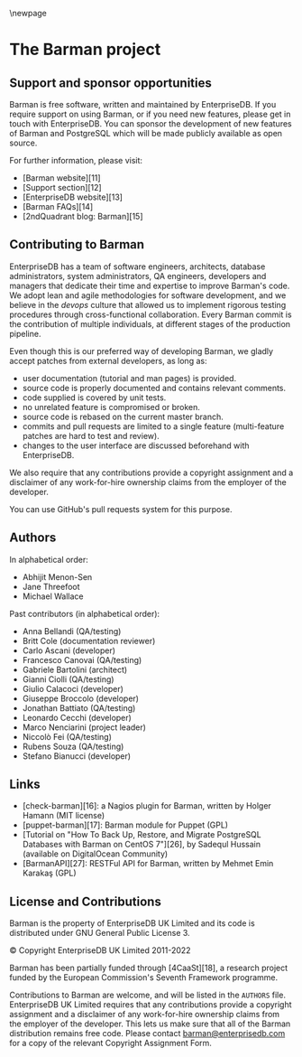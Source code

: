 \newpage

# The Barman project

## Support and sponsor opportunities

Barman is free software, written and maintained by EnterpriseDB. If you
require support on using Barman, or if you need new features, please
get in touch with EnterpriseDB. You can sponsor the development of new
features of Barman and PostgreSQL which will be made publicly
available as open source.

For further information, please visit:

- [Barman website][11]
- [Support section][12]
- [EnterpriseDB website][13]
- [Barman FAQs][14]
- [2ndQuadrant blog: Barman][15]

## Contributing to Barman

EnterpriseDB has a team of software engineers, architects, database
administrators, system administrators, QA engineers, developers and
managers that dedicate their time and expertise to improve Barman's code.
We adopt lean and agile methodologies for software development, and
we believe in the _devops_ culture that allowed us to implement rigorous
testing procedures through cross-functional collaboration.
Every Barman commit is the contribution of multiple individuals, at different
stages of the production pipeline.

Even though this is our preferred way of developing Barman, we gladly
accept patches from external developers, as long as:

- user documentation (tutorial and man pages) is provided.
- source code is properly documented and contains relevant comments.
- code supplied is covered by unit tests.
- no unrelated feature is compromised or broken.
- source code is rebased on the current master branch.
- commits and pull requests are limited to a single feature (multi-feature
patches are hard to test and review).
- changes to the user interface are discussed beforehand with EnterpriseDB.

We also require that any contributions provide a copyright assignment
and a disclaimer of any work-for-hire ownership claims from the employer
of the developer.

You can use GitHub's pull requests system for this purpose.

## Authors

In alphabetical order:

* Abhijit Menon-Sen
* Jane Threefoot
* Michael Wallace

Past contributors (in alphabetical order):

* Anna Bellandi (QA/testing)
* Britt Cole (documentation reviewer)
* Carlo Ascani (developer)
* Francesco Canovai (QA/testing)
* Gabriele Bartolini (architect)
* Gianni Ciolli (QA/testing)
* Giulio Calacoci (developer)
* Giuseppe Broccolo (developer)
* Jonathan Battiato (QA/testing)
* Leonardo Cecchi (developer)
* Marco Nenciarini (project leader)
* Niccolò Fei (QA/testing)
* Rubens Souza (QA/testing)
* Stefano Bianucci (developer)

## Links

- [check-barman][16]: a Nagios plugin for Barman, written by Holger
  Hamann (MIT license)
- [puppet-barman][17]: Barman module for Puppet (GPL)
- [Tutorial on "How To Back Up, Restore, and Migrate PostgreSQL Databases with Barman on CentOS 7"][26], by Sadequl Hussain (available on DigitalOcean Community)
- [BarmanAPI][27]: RESTFul API for Barman, written by Mehmet Emin Karakaş (GPL)

## License and Contributions

Barman is the property of EnterpriseDB UK Limited and its code is
distributed under GNU General Public License 3.

© Copyright EnterpriseDB UK Limited 2011-2022

Barman has been partially funded through [4CaaSt][18], a research
project funded by the European Commission's Seventh Framework
programme.

Contributions to Barman are welcome, and will be listed in the
`AUTHORS` file. EnterpriseDB UK Limited requires that any contributions
provide a copyright assignment and a disclaimer of any work-for-hire
ownership claims from the employer of the developer. This lets us make
sure that all of the Barman distribution remains free code. Please
contact barman@enterprisedb.com for a copy of the relevant Copyright
Assignment Form.
